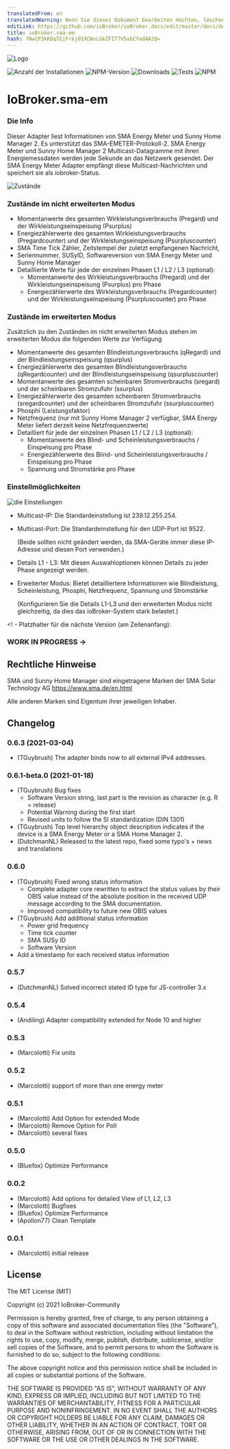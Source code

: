 ```yaml
---
translatedFrom: en
translatedWarning: Wenn Sie dieses Dokument bearbeiten möchten, löschen Sie bitte das Feld "translationsFrom". Andernfalls wird dieses Dokument automatisch erneut übersetzt
editLink: https://github.com/ioBroker/ioBroker.docs/edit/master/docs/de/adapterref/iobroker.sma-em/README.md
title: ioBroker.sma-em
hash: 7NwCP3kKDqTEiFrkjO1XCWvLGkZFIT7V5xbCYadAA2Q=
---
```

![Logo](../../../en/adapterref/iobroker.sma-em/admin/sma-em.png)

![Anzahl der Installationen](http://iobroker.live/badges/sma-em-stable.svg)
![NPM-Version](http://img.shields.io/npm/v/iobroker.sma-em.svg)
![Downloads](https://img.shields.io/npm/dm/iobroker.sma-em.svg)
![Tests](https://travis-ci.org/CTJaeger/ioBroker.sma-em.svg?branch=master)
![NPM](https://nodei.co/npm/iobroker.sma-em.png?downloads=true)

# IoBroker.sma-em
### Die Info
Dieser Adapter liest Informationen von SMA Energy Meter und Sunny Home Manager 2.
Es unterstützt das SMA-EMETER-Protokoll-2.
SMA Energy Meter und Sunny Home Manager 2 Multicast-Datagramme mit ihren Energiemessdaten werden jede Sekunde an das Netzwerk gesendet.
Der SMA Energy Meter Adapter empfängt diese Multicast-Nachrichten und speichert sie als iobroker-Status.

![Zustände](../../../en/adapterref/iobroker.sma-em/docs/en/img/overview.png)

### Zustände im nicht erweiterten Modus
- Momentanwerte des gesamten Wirkleistungsverbrauchs (Pregard) und der Wirkleistungseinspeisung (Psurplus)
- Energiezählerwerte des gesamten Wirkleistungsverbrauchs (Pregardcounter) und der Wirkleistungseinspeisung (Psurpluscounter)
- SMA Time Tick Zähler, Zeitstempel der zuletzt empfangenen Nachricht,
- Seriennummer, SUSyID, Softwareversion von SMA Energy Meter und Sunny Home Manager
- Detaillierte Werte für jede der einzelnen Phasen L1 / L2 / L3 (optional):
  - Momentanwerte des Wirkleistungsverbrauchs (Pregard) und der Wirkleistungseinspeisung (Psurplus) pro Phase
  - Energiezählerwerte des Wirkleistungsverbrauchs (Pregardcounter) und der Wirkleistungseinspeisung (Psurpluscounter) pro Phase

### Zustände im erweiterten Modus
Zusätzlich zu den Zuständen im nicht erweiterten Modus stehen im erweiterten Modus die folgenden Werte zur Verfügung

- Momentanwerte des gesamten Blindleistungsverbrauchs (qRegard) und der Blindleistungseinspeisung (qsurplus)
- Energiezählerwerte des gesamten Blindleistungsverbrauchs (qRegardcounter) und der Blindleistungseinspeisung (qsurpluscounter)
- Momentanwerte des gesamten scheinbaren Stromverbrauchs (sregard) und der scheinbaren Stromzufuhr (ssurplus)
- Energiezählerwerte des gesamten scheinbaren Stromverbrauchs (sregardcounter) und der scheinbaren Stromzufuhr (ssurpluscounter)
- Phosphi (Leistungsfaktor)
- Netzfrequenz (nur mit Sunny Home Manager 2 verfügbar, SMA Energy Meter liefert derzeit keine Netzfrequenzwerte)
- Detailliert für jede der einzelnen Phasen L1 / L2 / L3 (optional):
  - Momentanwerte des Blind- und Scheinleistungsverbrauchs / Einspeisung pro Phase
  - Energiezählerwerte des Blind- und Scheinleistungsverbrauchs / Einspeisung pro Phase
  - Spannung und Stromstärke pro Phase

### Einstellmöglichkeiten
![die Einstellungen](../../../en/adapterref/iobroker.sma-em/docs/en/img/adminpage.png)

- Multicast-IP: Die Standardeinstellung ist 239.12.255.254.
- Multicast-Port: Die Standardeinstellung für den UDP-Port ist 9522.

  (Beide sollten nicht geändert werden, da SMA-Geräte immer diese IP-Adresse und diesen Port verwenden.)

- Details L1 - L3: Mit diesen Auswahloptionen können Details zu jeder Phase angezeigt werden.
- Erweiterter Modus: Bietet detailliertere Informationen wie Blindleistung, Scheinleistung, Phosphi, Netzfrequenz, Spannung und Stromstärke

  (Konfigurieren Sie die Details L1-L3 und den erweiterten Modus nicht gleichzeitig, da dies das ioBroker-System stark belastet.)

<! - Platzhalter für die nächste Version (am Zeilenanfang):

### __WORK IN PROGRESS__ ->
## Rechtliche Hinweise
SMA und Sunny Home Manager sind eingetragene Marken der SMA Solar Technology AG <https://www.sma.de/en.html>

Alle anderen Marken sind Eigentum ihrer jeweiligen Inhaber.

## Changelog
### 0.6.3 (2021-03-04)
* (TGuybrush) The adapter binds now to all external IPv4 addresses.

### 0.6.1-beta.0 (2021-01-18)
* (TGuybrush) Bug fixes
  * Software Version string, last part is the revision as character (e.g. R = release)
  * Potential Warning during the first start
  * Revised units to follow the SI standardization (DIN 1301)
* (TGuybrush) Top level hierarchy object description indicates if the device is a SMA Energy Meter or a SMA Home Manager 2.
* (DutchmanNL) Released to the latest repo, fixed some typo's + news and translations

### 0.6.0
* (TGuybrush) Fixed wrong status information 
  * Complete adapter core rewritten to extract the status values by their OBIS value instead of the absolute position in the received UDP message according to the SMA documentation.
  *  Improved compatibility to future new OBIS values
* (TGuybrush) Add additional status information
  * Power grid frequency
  * Time tick counter
  * SMA SUSy ID
  * Software Version
* Add a timestamp for each received status information

### 0.5.7
* (DutchmanNL) Solved incorrect stated ID type for JS-controller 3.x

### 0.5.4
* (Andiling) Adapter compatibility extended for Node 10 and higher

### 0.5.3
* (Marcolotti) Fix units 

### 0.5.2
* (Marcolotti) support of more than one energy meter 

### 0.5.1
* (Marcolotti) Add Option for extended Mode
* (Marcolotti) Remove Option for Poll
* (Marcolotti) several fixes

### 0.5.0
* (Bluefox) Optimize Performance

### 0.0.2
* (Marcolotti) Add options for detailed View of L1, L2, L3
* (Marcolotti) Bugfixes
* (Bluefox) Optimize Performance
* (Apollon77) Clean Template

### 0.0.1
* (Marcolotti) initial release

## License
The MIT License (MIT)

Copyright (c) 2021 IoBroker-Community

Permission is hereby granted, free of charge, to any person obtaining a copy
of this software and associated documentation files (the "Software"), to deal
in the Software without restriction, including without limitation the rights
to use, copy, modify, merge, publish, distribute, sublicense, and/or sell
copies of the Software, and to permit persons to whom the Software is
furnished to do so, subject to the following conditions:

The above copyright notice and this permission notice shall be included in
all copies or substantial portions of the Software.

THE SOFTWARE IS PROVIDED "AS IS", WITHOUT WARRANTY OF ANY KIND, EXPRESS OR
IMPLIED, INCLUDING BUT NOT LIMITED TO THE WARRANTIES OF MERCHANTABILITY,
FITNESS FOR A PARTICULAR PURPOSE AND NONINFRINGEMENT. IN NO EVENT SHALL THE
AUTHORS OR COPYRIGHT HOLDERS BE LIABLE FOR ANY CLAIM, DAMAGES OR OTHER
LIABILITY, WHETHER IN AN ACTION OF CONTRACT, TORT OR OTHERWISE, ARISING FROM,
OUT OF OR IN CONNECTION WITH THE SOFTWARE OR THE USE OR OTHER DEALINGS IN
THE SOFTWARE.